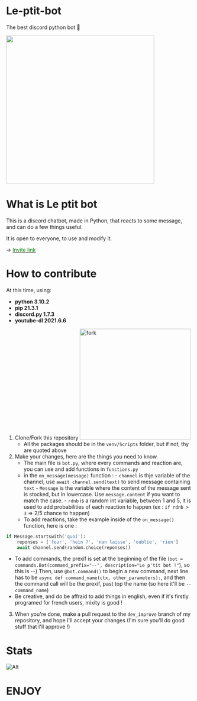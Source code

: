 # Le-ptit-bot

The best discord python bot :100:

<img src="https://cdn.discordapp.com/attachments/754976677808832512/771094907996733460/unknown.png" width="400"/>

# What is Le ptit bot

This is a discord chatbot, made in Python, that reacts to some message, and can do a few things useful.

It is open to everyone, to use and modify it.

-> [<font color="green">Invite link</font>](/https://discordapp.com/oauth2/authorize?&client_id=653563141002756106&scope=bot&permissions=8)

# How to contribute

At this time, using:

- **python 3.10.2**
- **pip 21.3.1**
- **discord.py 1.7.3**
- **youtube-dl 2021.6.6**

1. Clone/Fork this repository <img src="https://github-images.s3.amazonaws.com/help/bootcamp/Bootcamp-Fork.png" alt="fork" width="300"/>
   - All the packages should be in the `venv/Scripts` folder, but if not, thy are quoted above
2. Make your changes, here are the things you need to know.
   - The main file is `bot.py`, where every commands and reaction are, you can use and add functions in `functions.py`
   - in the `on_message(message)` function : - `channel` is thje variable of the channel, use `await channel.send(text)` to send message containing `text` - `Message` is the variable where the content of the message sent is stocked, but in lowercase. Use `message.content` if you want to match the case. - `rdnb` is a random int variable, between 1 and 5, it is used to add probabilities of each reaction to happen (ex : `if rdnb > 3` => 2/5 chance to happen)
   - To add reactions, take the example inside of the `on_message()` function, here is one :

```python
if Message.startswith('quoi'):
	reponses = ['feur', 'hein ?', 'nan laisse', 'oublie', 'rien']
	await channel.send(random.choice(reponses))
```

- To add commands, the prexif is set at the beginning of the file (`bot = commands.Bot(command_prefix="--", description="Le p'tit bot !"`), so this is --)
  Then, use `@bot.command()` to begin a new command, next line has to be `async def command_name(ctx, other_parameters):`, and then the command call will be the prexif, past top the name (so here it'll be `--command_name`)
- Be creative, and do be affraid to add things in english, even if it's firstly programed for french users, mixity is good !

3. When you're done, make a pull request to the `dev_improve` branch of my repository, and hope I'll accept your changes (I'm sure you'll do good stuff that I'll approve !)

# Stats

![Alt](https://repobeats.axiom.co/api/embed/23ce08364d0ca8426839d99f6e17ddb66e7381ee.svg "Repobeats analytics image")

# ENJOY
